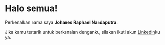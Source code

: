 # Halo semua! 

Perkenalkan nama saya **Johanes Raphael Nandaputra**.

Jika kamu tertarik untuk berkenalan denganku, silakan ikuti akun [Linkedin](https://www.linkedin.com/in/johanesraphaeln/)ku ya.
